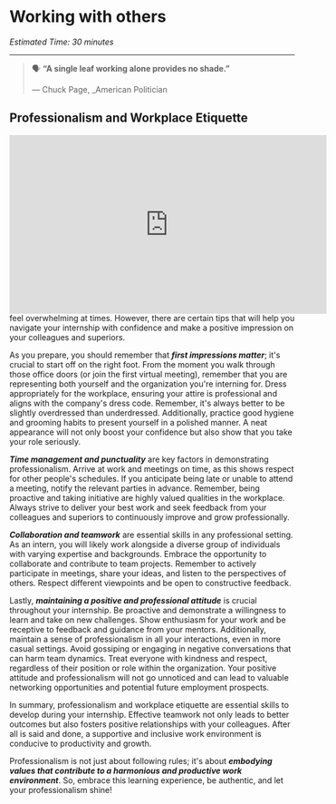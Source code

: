 # Working with others

*Estimated Time: 30 minutes*

---

>  🗣 **“A single leaf working alone provides no shade.”**
>
>  — Chuck Page, _American Politician

## Professionalism and Workplace Etiquette

 <div style="position: relative; padding-bottom: 56.25%; height: 0;">
  <iframe width="560" height="315" src="https://www.youtube.com/embed/kjLNpa--aX4" title="YouTube video player" frameborder="0" allow="accelerometer; autoplay; clipboard-write; encrypted-media; gyroscope; picture-in-picture; web-share" allowfullscreen></iframe>
</div>

As the above video indicates, stepping into a professional environment can feel overwhelming at times. However, there are certain tips that will help you navigate your internship with confidence and make a positive impression on your colleagues and superiors.

As you prepare, you should remember that **_first impressions matter_**; it's crucial to start off on the right foot. From the moment you walk through those office doors (or join the first virtual meeting), remember that you are representing both yourself and the organization you're interning for. Dress appropriately for the workplace, ensuring your attire is professional and aligns with the company's dress code. Remember, it's always better to be slightly overdressed than underdressed. Additionally, practice good hygiene and grooming habits to present yourself in a polished manner. A neat appearance will not only boost your confidence but also show that you take your role seriously.

**_Time management and punctuality_** are key factors in demonstrating professionalism. Arrive at work and meetings on time, as this shows respect for other people's schedules. If you anticipate being late or unable to attend a meeting, notify the relevant parties in advance. Remember, being proactive and taking initiative are highly valued qualities in the workplace. Always strive to deliver your best work and seek feedback from your colleagues and superiors to continuously improve and grow professionally.

**_Collaboration and teamwork_** are essential skills in any professional setting. As an intern, you will likely work alongside a diverse group of individuals with varying expertise and backgrounds. Embrace the opportunity to collaborate and contribute to team projects. Remember to actively participate in meetings, share your ideas, and listen to the perspectives of others. Respect different viewpoints and be open to constructive feedback.

Lastly, **_maintaining a positive and professional attitude_** is crucial throughout your internship. Be proactive and demonstrate a willingness to learn and take on new challenges. Show enthusiasm for your work and be receptive to feedback and guidance from your mentors. Additionally, maintain a sense of professionalism in all your interactions, even in more casual settings. Avoid gossiping or engaging in negative conversations that can harm team dynamics. Treat everyone with kindness and respect, regardless of their position or role within the organization. Your positive attitude and professionalism will not go unnoticed and can lead to valuable networking opportunities and potential future employment prospects.

In summary, professionalism and workplace etiquette are essential skills to develop during your internship.  Effective teamwork not only leads to better outcomes but also fosters positive relationships with your colleagues. After all is said and done, a supportive and inclusive work environment is conducive to productivity and growth.

Professionalism is not just about following rules; it's about **_embodying values that contribute to a harmonious and productive work environment_**. So, embrace this learning experience, be authentic, and let your professionalism shine!


